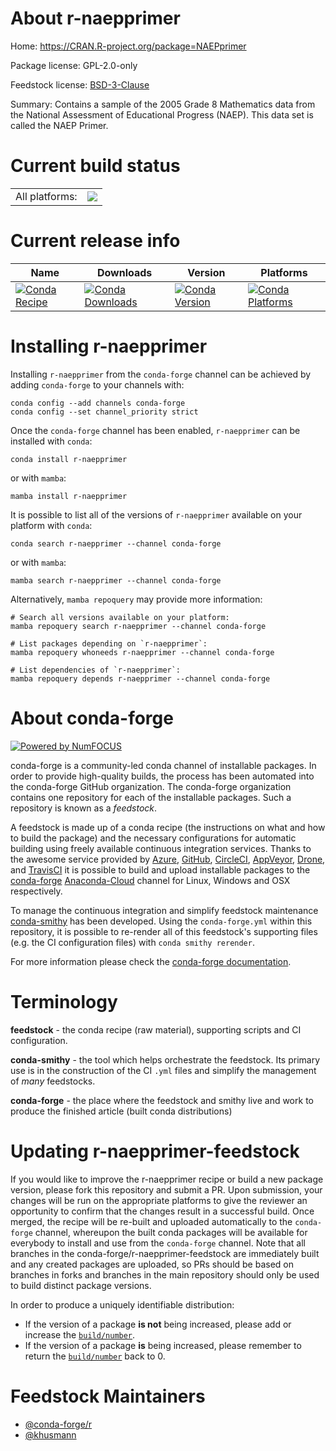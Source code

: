 About r-naepprimer
==================

Home: https://CRAN.R-project.org/package=NAEPprimer

Package license: GPL-2.0-only

Feedstock license: [BSD-3-Clause](https://github.com/conda-forge/r-naepprimer-feedstock/blob/main/LICENSE.txt)

Summary: Contains a sample of the 2005 Grade 8 Mathematics data from the National Assessment of Educational Progress (NAEP). This data set is called the NAEP Primer.

Current build status
====================


<table><tr><td>All platforms:</td>
    <td>
      <a href="https://dev.azure.com/conda-forge/feedstock-builds/_build/latest?definitionId=11030&branchName=main">
        <img src="https://dev.azure.com/conda-forge/feedstock-builds/_apis/build/status/r-naepprimer-feedstock?branchName=main">
      </a>
    </td>
  </tr>
</table>

Current release info
====================

| Name | Downloads | Version | Platforms |
| --- | --- | --- | --- |
| [![Conda Recipe](https://img.shields.io/badge/recipe-r--naepprimer-green.svg)](https://anaconda.org/conda-forge/r-naepprimer) | [![Conda Downloads](https://img.shields.io/conda/dn/conda-forge/r-naepprimer.svg)](https://anaconda.org/conda-forge/r-naepprimer) | [![Conda Version](https://img.shields.io/conda/vn/conda-forge/r-naepprimer.svg)](https://anaconda.org/conda-forge/r-naepprimer) | [![Conda Platforms](https://img.shields.io/conda/pn/conda-forge/r-naepprimer.svg)](https://anaconda.org/conda-forge/r-naepprimer) |

Installing r-naepprimer
=======================

Installing `r-naepprimer` from the `conda-forge` channel can be achieved by adding `conda-forge` to your channels with:

```
conda config --add channels conda-forge
conda config --set channel_priority strict
```

Once the `conda-forge` channel has been enabled, `r-naepprimer` can be installed with `conda`:

```
conda install r-naepprimer
```

or with `mamba`:

```
mamba install r-naepprimer
```

It is possible to list all of the versions of `r-naepprimer` available on your platform with `conda`:

```
conda search r-naepprimer --channel conda-forge
```

or with `mamba`:

```
mamba search r-naepprimer --channel conda-forge
```

Alternatively, `mamba repoquery` may provide more information:

```
# Search all versions available on your platform:
mamba repoquery search r-naepprimer --channel conda-forge

# List packages depending on `r-naepprimer`:
mamba repoquery whoneeds r-naepprimer --channel conda-forge

# List dependencies of `r-naepprimer`:
mamba repoquery depends r-naepprimer --channel conda-forge
```


About conda-forge
=================

[![Powered by
NumFOCUS](https://img.shields.io/badge/powered%20by-NumFOCUS-orange.svg?style=flat&colorA=E1523D&colorB=007D8A)](https://numfocus.org)

conda-forge is a community-led conda channel of installable packages.
In order to provide high-quality builds, the process has been automated into the
conda-forge GitHub organization. The conda-forge organization contains one repository
for each of the installable packages. Such a repository is known as a *feedstock*.

A feedstock is made up of a conda recipe (the instructions on what and how to build
the package) and the necessary configurations for automatic building using freely
available continuous integration services. Thanks to the awesome service provided by
[Azure](https://azure.microsoft.com/en-us/services/devops/), [GitHub](https://github.com/),
[CircleCI](https://circleci.com/), [AppVeyor](https://www.appveyor.com/),
[Drone](https://cloud.drone.io/welcome), and [TravisCI](https://travis-ci.com/)
it is possible to build and upload installable packages to the
[conda-forge](https://anaconda.org/conda-forge) [Anaconda-Cloud](https://anaconda.org/)
channel for Linux, Windows and OSX respectively.

To manage the continuous integration and simplify feedstock maintenance
[conda-smithy](https://github.com/conda-forge/conda-smithy) has been developed.
Using the ``conda-forge.yml`` within this repository, it is possible to re-render all of
this feedstock's supporting files (e.g. the CI configuration files) with ``conda smithy rerender``.

For more information please check the [conda-forge documentation](https://conda-forge.org/docs/).

Terminology
===========

**feedstock** - the conda recipe (raw material), supporting scripts and CI configuration.

**conda-smithy** - the tool which helps orchestrate the feedstock.
                   Its primary use is in the construction of the CI ``.yml`` files
                   and simplify the management of *many* feedstocks.

**conda-forge** - the place where the feedstock and smithy live and work to
                  produce the finished article (built conda distributions)


Updating r-naepprimer-feedstock
===============================

If you would like to improve the r-naepprimer recipe or build a new
package version, please fork this repository and submit a PR. Upon submission,
your changes will be run on the appropriate platforms to give the reviewer an
opportunity to confirm that the changes result in a successful build. Once
merged, the recipe will be re-built and uploaded automatically to the
`conda-forge` channel, whereupon the built conda packages will be available for
everybody to install and use from the `conda-forge` channel.
Note that all branches in the conda-forge/r-naepprimer-feedstock are
immediately built and any created packages are uploaded, so PRs should be based
on branches in forks and branches in the main repository should only be used to
build distinct package versions.

In order to produce a uniquely identifiable distribution:
 * If the version of a package **is not** being increased, please add or increase
   the [``build/number``](https://docs.conda.io/projects/conda-build/en/latest/resources/define-metadata.html#build-number-and-string).
 * If the version of a package **is** being increased, please remember to return
   the [``build/number``](https://docs.conda.io/projects/conda-build/en/latest/resources/define-metadata.html#build-number-and-string)
   back to 0.

Feedstock Maintainers
=====================

* [@conda-forge/r](https://github.com/conda-forge/r/)
* [@khusmann](https://github.com/khusmann/)

